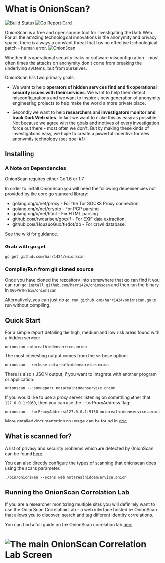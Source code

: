 # What is OnionScan?


[![Build Status](https://travis-ci.org/harr1424/onionscan.svg?branch=onionscan-0.2)](https://travis-ci.org/harr1424/onionscan) [![Go Report Card](https://goreportcard.com/badge/github.com/harr1424/onionscan)](https://goreportcard.com/report/github.com/harr1424/onionscan)

OnionScan is a free and open source tool for investigating the Dark Web. For all
the amazing technological innovations in the anonymity and privacy space, there 
is always a constant threat that has no effective technological patch - human
error. <img src="templates/images/logo.png" title="OnionScan"/>

Whether it is operational security leaks or software misconfiguration - most
often times the attacks on anonymity don't come from breaking the underlying
systems, but from ourselves.

OnionScan has two primary goals:

* We want to help **operators of hidden services find and fix operational security 
 issues with their services**. We want to help them detect misconfigurations and we
 want to inspire a new generation of anonymity engineering projects to help make
 the world a more private place.
  
* Secondly we want to help **researchers** and **investigators monitor and track  Dark Web sites**.
 In fact we want to make this as easy as possible. Not because we agree with the 
 goals and motives of every investigation force out there - most often we don't.
 But by making these kinds of investigations easy, we hope to create a powerful
 incentive for new anonymity technology (see goal #1)

## Installing

### A Note on Dependencies

OnionScan requires either Go 1.6 or 1.7.

In order to install OnionScan you will need the following dependencies not 
provided by the core go standard library:

* golang.org/x/net/proxy - For the Tor SOCKS Proxy connection.
* golang.org/x/net/crypto - For PGP parsing
* golang.org/x/net/html - For HTML parsing
* github.com/rwcarlsen/goexif - For EXIF data extraction.
* github.com/HouzuoGuo/tiedot/db - For crawl database.

See <a href="https://github.com/harr1424/onionscan/wiki">the wiki</a> for guidance.

### Grab with go get

`go get github.com/harr1424/onionscan`

### Compile/Run from git cloned source

Once you have cloned the repository into somewhere that go can find it you can
run `go install github.com/harr1424/onionscan` and then run the binary in `$GOPATH/bin/onionscan`.

Alternatively, you can just do `go run github.com/harr1424/onionscan.go` to run without compiling.

## Quick Start

For a simple report detailing the high, medium and low risk areas found with a
hidden service:

`onionscan notarealhiddenservice.onion`

The most interesting output comes from the verbose option:

`onionscan --verbose notarealhiddenservice.onion`

There is also a JSON output, if you want to integrate with another program or 
application:

`onionscan --jsonReport notarealhiddenservice.onion`

If you would like to use a proxy server listening on something other that 
`127.0.0.1:9050`, then you can use the --torProxyAddress flag:

`onionscan --torProxyAddress=127.0.0.1:9150 notarealhiddenservice.onion`

More detailed documentation on usage can be found in [doc](doc/README.md).

## What is scanned for?

A list of privacy and security problems which are detected by OnionScan can be
found [here](doc/what-is-scanned-for.md).

You can also directly configure the types of scanning that onionscan does using
the scans parameter.

`./bin/onionscan --scans web notarealhiddenservice.onion`

## Running the OnionScan Correlation Lab

If you are a researcher monitoring multiple sites you will definitely want to use
the OnionScan Correlation Lab - a web interface hosted by OnionScan that allows
you to discover, search and tag different identity correlations.

You can find a full guide on the OnionScan correlation lab [here](doc/correlation-lab.md).

# <img src="./doc/images/correlation-lab-main.png" title="The main OnionScan Correlation Lab Screen"/>


